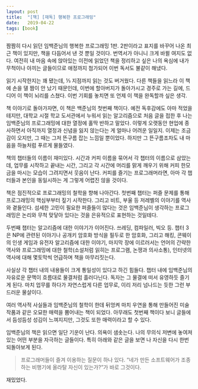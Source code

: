 ```yaml
---
layout: post
title:  "[책] [재독] 행복한 프로그래밍"
date:   2019-04-22
tags: [book]
---
```


짬짬히 다시 읽던 임백준님의 행복한 프로그래밍 1판. 2판이라고 표지를 바꾸어 나온 최근 책이 있지만, 책을 다듬어서 낸 것 뿐일 것이다. 번역서가 아니니 크게 바뀔 여지도 없다. 여전히 내 마음 속에 앉아있는 이전에 읽었던 책을 정리하고 싶은 나의 욕심에 내가 무척이나 아끼는 글들이므로 애정까지 첨가되어 이번 독서도 불같이 해냈다.

읽기 시작한지는 꽤 됐는데, ⅓ 지점까지 읽는 것도 버거웠다. 다른 책들을 읽느라 이 책에 손을 댈 짬이 안 났기 때문인데, 이번에 할아버지가 돌아가시고 경주로 가는 길에, 드디어 이 책이 뇌리를 스쳤다. 이번 기회를 놓치면 또 언제 이 책을 완독할까 싶은 생각.

책 이야기로 돌아가자면, 이 책은 백준님의 첫번째 책이다. 예전 독후감에도 아마 적었을테지만, 대학교 시절 학교 도서관에서 누워서 읽는 알고리즘으로 처음 글을 접한 후 나는 임백준님의 프로그래밍에 대한 열정에 홀딱 반하고 말았다. 이렇게 오랫동안 현업에 종사하면서 아직까지 열정과 신념을 잃지 않는다는 게 얼마나 어려운 일일지. 이제는 조금 감이 오지만, 그 때는 그저 뜬구름 잡는 느낌일 뿐이었다. 하지만 그 뜬구름조차도 내 마음을 하늘처럼 푸르게 물들였다.

책의 챕터들의 이름이 재미있다. 시간과 커피 이름을 묶어서 각 챕터의 이름으로 삼았는데, 업무를 시작하고 끝내는 시간, 그리고 각 시간에 머리를 맑게 깨우기 위해 커피 한모금을 마시는 모습이 그려지면서 웃음이 난다. 커피를 즐기는 프로그래머라면, 아마 각 챕터들과 본인을 동일시하는 게 그렇게 어렵진 않을 것이다.

책은 점진적으로 프로그래밍의 철학을 향해 나아간다. 첫번째 챕터는 퍼즐 문제를 통해 프로그래밍의 핵심부부터 짚기 시작한다. 그리고 비트, 부울 등 저레벨의 이야기를 역사와 곁들인다. 섬세한 고민이 필요한 퍼즐들이 많다는 것은 임백준님이 생각하는 프로그래밍은 논리와 무척 맞닿아 있다는 것을 은유적으로 표현하는 것일테다.

두번째 챕터는 알고리즘에 대한 이야기가 이어진다. 쓰레딩, 컴파일러, 빅오 등. 챕터 3은 NP에 관련된 이야기나 공개키 암호화 방식을 필두로 한 암호화, 그리고 해킹, 콘웨이의 인생 게임과 유전자 알고리즘에 대한 이야기, 마지막 장에 이르러서는 언어의 간략한 역사와 프로그래밍에 대한 철학(소설처럼 읽히는 프로그램, 논쟁과 의사소통), 인터넷의 역사에 대해 몇토막씩 언급하며 책을 마무리짓는다.

사실상 각 챕터 내의 내용들이 크게 통일성이 있다고 하긴 힘들다. 챕터 내에 임백준님의 자유로운 문맥이 흐름대로 물결처럼 흘러다닌다. 독자는 그 물결에 떠서 유영하듯 즐기게 된다. 마치 업무를 하다가 자연스럽게 다른 업무로, 이리 저리 넘나드는 듯한 그런 부드러운 물살이다.

여러 역사적 사실들과 임백준님의 철학이 한데 뒤엉켜 마치 우연을 통해 만들어진 미술작품과 같은 오묘한 매력을 뿜어내는 책이 되었다. 아무래도 첫번째 책이다 보니 글들에서 듬성듬성 성김이 느껴지지만, 그것도 또한 매력이라고 할 수 있다.

임백준님의 책은 읽으면 일단 기운이 난다. 의욕이 샘솟는다. 나의 무의식 저변에 놓여져 있는 어떤 부분을 자극하는 글들이다. 특히 아래와 같은 글을 보면 나 자신을 다시 한번 되돌아보게 된다.

<blockquote>
프로그래머들이 즐겨 이용하는 질문이 하나 있다. “네가 만든 소프트웨어가 조종하는 비행기에 올라탈 자신이 있는가?”가 바로 그것이다.
</blockquote>

재밌었다.